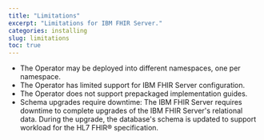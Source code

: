 ```yaml
---
title: "Limitations"
excerpt: "Limitations for IBM FHIR Server."
categories: installing
slug: limitations
toc: true
---
```


* The Operator may be deployed into different namespaces, one per namespace.
* The Operator has limited support for IBM FHIR Server configuration.
* The Operator does not support prepackaged implementation guides.
* Schema upgrades require downtime: The IBM FHIR Server requires downtime to complete upgrades of the IBM FHIR Server's relational data. During the upgrade, the database's schema is updated to support workload for the HL7 FHIR® specification. 